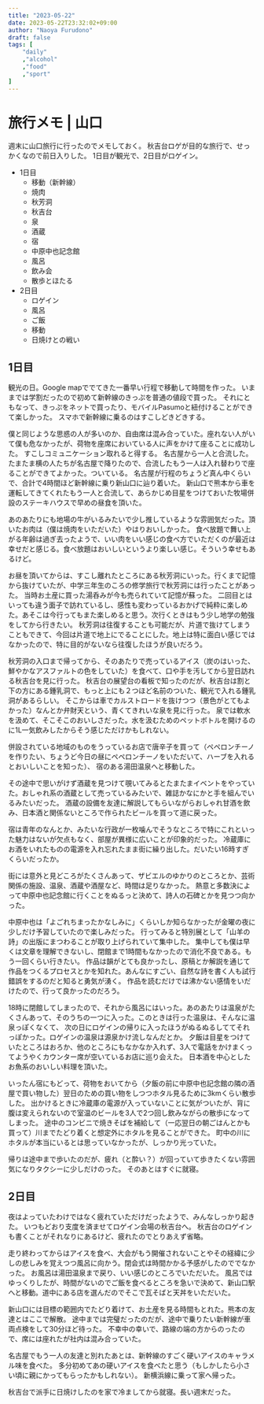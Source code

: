```yaml
---
title: "2023-05-22"
date: 2023-05-22T23:32:02+09:00
author: "Naoya Furudono"
draft: false
tags: [
    "daily"
    ,"alcohol"
    ,"food"
    ,"sport"
]
---
```


# 旅行メモ | 山口

週末に山口旅行に行ったのでメモしておく。
秋吉台ロゲが目的な旅行で、せっかくなので前日入りした。
1日目が観光で、2日目がロゲイン。

- 1日目
    - 移動（新幹線）
    - 焼肉
    - 秋芳洞
    - 秋吉台
    - 泉
    - 酒蔵
    - 宿
    - 中原中也記念館
    - 風呂
    - 飲み会
    - 散歩とほたる
- 2日目
    - ロゲイン
    - 風呂
    - ご飯
    - 移動
    - 日焼けとの戦い

## 1日目

観光の日。Google mapででてきた一番早い行程で移動して時間を作った。
いままでは学割だったので初めて新幹線のきっぷを普通の値段で買った。
それにともなって、きっぷをネットで買ったり、モバイルPasumoと紐付けることができて楽しかった。
スマホで新幹線に乗るのはすこしどきどきする。

僕と同じような思惑の人が多いのか、自由席は混み合っていた。座れない人がいて僕も危なかったが、荷物を座席においている人に声をかけて座ることに成功した。
すこしコミュニケーション取れると得する。
名古屋から一人と合流した。たまたま横の人たちが名古屋で降りたので、合流したもう一人は入れ替わりで座ることができてよかった。ついている。
名古屋が行程のちょうど真ん中くらいで、合計で4時間ほど新幹線に乗り新山口に辿り着いた。
新山口で熊本から車を運転してきてくれたもう一人と合流して、あらかじめ目星をつけておいた牧場併設のステーキハウスで早めの昼食を頂いた。

あのあたりにも地場の牛がいるみたいで少し推しているような雰囲気だった。頂いたお肉は（僕は焼肉をいただいた）やはりおいしかった。
食べ放題で舞い上がる年齢は過ぎ去ったようで、いい肉をいい感じの食べ方でいただくのが最近は幸せだと感じる。食べ放題はおいしいというより楽しい感じ。そういう幸せもあるけど。

お昼を頂いてからは、すこし離れたところにある秋芳洞にいった。行くまで記憶から抜けていたが、中学三年生のころの修学旅行で秋芳洞には行ったことがあった。
当時お土産に買った湯呑みが今も売られていて記憶が蘇った。
二回目とはいっても違う面子で訪れているし、感性も変わっているおかげで純粋に楽しめた。あそこは今行ってもまた楽しめると思う。次行くときはもう少し地学の勉強をしてから行きたい。
秋芳洞は往復することも可能だが、片道で抜けてしまうこともできて、今回は片道で地上にでることにした。地上は特に面白い感じではなかったので、特に目的がないなら往復したほうが良いだろう。

秋芳洞の入口まで帰ってから、そのあたりで売っているアイス（炭のはいった、鮮やかなアスファルトの色をしていた）を食べて、口や手を汚してから翌日訪れる秋吉台を見に行った。
秋吉台の展望台の看板で知ったのだが、秋吉台は割と下の方にある鍾乳洞で、もっと上にも２つほど名前のついた、観光で入れる鍾乳洞があるらしい。
そこからは車でカルストロードを抜けつつ（景色がとてもよかった）なんとか弁財天という、青くてきれいな泉を見に行った。
泉では軟水を汲めて、そこそこのおいしさだった。水を汲むためのペットボトルを開けるのに1L一気飲みしたからそう感じただけかもしれない。

併設されている地域のものをうっているお店で唐辛子を買って（ペペロンチーノを作りたい、ちょうど今日の昼にペペロンチーノをいただいて、ハーブを入れるとおいしいことを知った）、
宿のある湯田温泉へと移動した。

その途中で思いがけず酒蔵を見つけて覗いてみるとたまたまイベントをやっていた。おしゃれ系の酒蔵として売っているみたいで、雑誌かなにかと手を組んでいるみたいだった。
酒蔵の設備を友達に解説してもらいながらおしゃれ甘酒を飲み、日本酒と関係ないところで作られたビールを買って道に戻った。

宿は青年のなんとか、みたいな行政が一枚噛んでそうなところで特にこれといった魅力はないが欠点もなく、部屋が異様に広いことが印象的だった。
冷蔵庫にお酒をいれたものの電源を入れ忘れたまま街に繰り出した。だいたい16時すぎくらいだったか。

街には意外と見どころがたくさんあって、ザビエルのゆかりのところとか、芸術関係の施設、温泉、酒蔵や酒屋など、時間は足りなかった。
熱意と多数決によって中原中也記念館に行くことをぬるっと決めて、詩人の石碑とかを見つつ向かった。

中原中也は「よごれちまったかなしみに」くらいしか知らなかったが金曜の夜に少しだけ予習していたので楽しみだった。
行ってみると特別展として「山羊の詩」の出版にまつわることが取り上げられていて集中した。
集中しても僕は早くは文章を理解できないし、閉館まで1時間もなかったので消化不良である。もう一回くらい行きたい。
作品は韻がとても良かったし、原稿とか解説を通じて作品をつくるプロセスとかを知れた。あんなにすごい、自然な詩を書く人も試行錯誤をするのだと知ると勇気が湧く。
作品を読むだけでは沸かない感情をいだけたので、行って良かったのだろう。

18時に閉館してしまったので、それから風呂にはいった。あのあたりは温泉がたくさんあって、そのうちの一つに入った。このときは行った温泉は、そんなに温泉っぽくなくて、
次の日にロゲインの帰りに入ったほうがぬるぬるしててそれっぽかった。ロゲインの温泉は源泉かけ流しなんだとか。
夕飯は目星をつけていたところはおろか、他のところにもなかなか入れず、3人で電話をかけまくってようやくカウンター席が空いているお店に巡り会えた。
日本酒を中心としたお魚系のおいしい料理を頂いた。

いったん宿にもどって、荷物をおいてから（夕飯の前に中原中也記念館の隣の酒屋で買い物した）翌日のための買い物をしつつホタル見るために3kmくらい散歩した。
出かけるときに冷蔵庫の電源が入っていないことに気がついたが、背に腹は変えられないので室温のビールを3人で2つ回し飲みながらの散歩になってしまった。
途中のコンビニで焼きそばを補給して（一応翌日の朝ごはんとかも買って）川までたどり着くと想定外にホタルを見ることができた。
町中の川にホタルが本当にいるとは思っていなかったが、しっかり光っていた。

帰りは途中まで歩いたのだが、疲れ（と酔い？）が回っていて歩きたくない雰囲気になりタクシーに少しだけのった。
そのあとはすぐに就寝。

## 2日目

夜はよっていたわけではなく疲れていただけだったようで、みんなしっかり起きた。
いつもどおり支度を済ませてロゲイン会場の秋吉台へ。
秋吉台のロゲインも書くことがそれなりにあるけど、疲れたのでとりあえず省略。

走り終わってからはアイスを食べ、大会がもう開催されないことやその経緯に少しの悲しみを覚えつつ風呂に向かう。閉会式は時間かかる予感がしたのででなかった。
お風呂は湯田温泉まで戻り、いい感じのところでいただいた。
風呂ではゆっくりしたが、時間がないのでご飯を食べるところを急いで決めて、新山口駅へと移動。道中にある店を選んだのでそこで瓦そばと天丼をいただいた。

新山口には目標の範囲内でたどり着けて、お土産を見る時間もとれた。熊本の友達とはここで解散。
途中までは完璧だったのだが、途中で乗りたい新幹線が車両点検をして30分ほど待った。
不幸中の幸いで、路線の端の方からのったので、席には座れたが社内は混み合っていた。

名古屋でもう一人の友達と別れたあとは、新幹線のすごく硬いアイスのキャラメル味を食べた。
多分初めてあの硬いアイスを食べたと思う（もしかしたら小さい頃に親にかってもらったかもしれない）。
新横浜線に乗って家へ帰った。

秋吉台で派手に日焼けしたのを家で冷ましてから就寝。長い週末だった。

